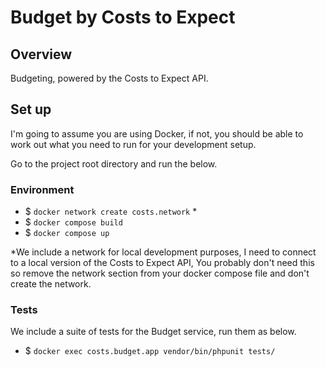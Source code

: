 # Budget by Costs to Expect

## Overview

Budgeting, powered by the Costs to Expect API.

## Set up

I'm going to assume you are using Docker, if not, you should be able to work out what you need to run for your 
development setup.

Go to the project root directory and run the below.

### Environment

* $ `docker network create costs.network` *
* $ `docker compose build`
* $ `docker compose up`

*We include a network for local development purposes, I need to connect to a local version of the Costs to Expect
API, You probably don't need this so remove the network section from your docker compose file and don't create the
network.

### Tests

We include a suite of tests for the Budget service, run them as below.

* $ `docker exec costs.budget.app vendor/bin/phpunit tests/`

